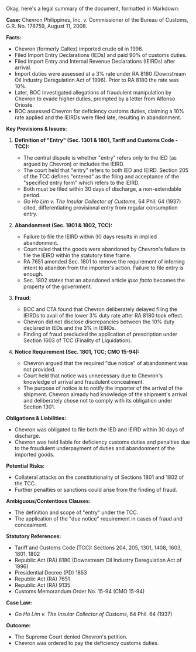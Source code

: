Okay, here's a legal summary of the document, formatted in Markdown:

**Case:** Chevron Philippines, Inc. v. Commissioner of the Bureau of Customs, G.R. No. 178759, August 11, 2008.

**Facts:**

*   Chevron (formerly Caltex) imported crude oil in 1996.
*   Filed Import Entry Declarations (IEDs) and paid 90% of customs duties.
*   Filed Import Entry and Internal Revenue Declarations (IEIRDs) after arrival.
*   Import duties were assessed at a 3% rate under RA 8180 (Downstream Oil Industry Deregulation Act of 1996). Prior to RA 8180 the rate was 10%.
*   Later, BOC investigated allegations of fraudulent manipulation by Chevron to evade higher duties, prompted by a letter from Alfonso Orioste.
*   BOC assessed Chevron for deficiency customs duties, claiming a 10% rate applied and the IEIRDs were filed late, resulting in abandonment.

**Key Provisions & Issues:**

1.  **Definition of "Entry" (Sec. 1301 & 1801, Tariff and Customs Code - TCC):**
    *   The central dispute is whether "entry" refers only to the IED (as argued by Chevron) or includes the IEIRD.
    *   The court held that "entry" refers to both IED and IEIRD.  Section 205 of the TCC defines "entered" as the filing and acceptance of the "specified entry form" which refers to the IEIRD.
    *   Both must be filed within 30 days of discharge, a non-extendable period.
    *   *Go Ho Lim v. The Insular Collector of Customs*, 64 Phil. 64 (1937) cited, differentiating provisional entry from regular consumption entry.

2.  **Abandonment (Sec. 1801 & 1802, TCC):**
    *   Failure to file the IEIRD within 30 days results in implied abandonment.
    *   Court ruled that the goods were abandoned by Chevron's failure to file the IEIRD within the statutory time frame.
    *   RA 7651 amended Sec. 1801 to remove the requirement of inferring intent to abandon from the importer's action. Failure to file entry is enough.
    *   Sec. 1802 states that an abandoned article *ipso facto* becomes the property of the government.
3.  **Fraud:**
    *   BOC and CTA found that Chevron deliberately delayed filing the IEIRDs to avail of the lower 3% duty rate after RA 8180 took effect.
    *   Chevron did not disclose discrepancies between the 10% duty declared in IEDs and the 3% in IEIRDs.
    *   Finding of fraud precluded the application of prescription under Section 1603 of TCC (Finality of Liquidation).
4.  **Notice Requirement (Sec. 1801, TCC; CMO 15-94):**
    *   Chevron argued that the required "due notice" of abandonment was not provided.
    *   Court held that notice was unnecessary due to Chevron's knowledge of arrival and fraudulent concealment.
    *   The purpose of notice is to notify the importer of the arrival of the shipment. Chevron already had knowledge of the shipment's arrival and deliberately chose not to comply with its obligation under Section 1301.

**Obligations & Liabilities:**

*   Chevron was obligated to file both the IED and IEIRD within 30 days of discharge.
*   Chevron was held liable for deficiency customs duties and penalties due to the fraudulent underpayment of duties and abandonment of the imported goods.

**Potential Risks:**

*   Collateral attacks on the constitutionality of Sections 1801 and 1802 of the TCC.
*   Further penalties or sanctions could arise from the finding of fraud.

**Ambiguous/Contentious Clauses:**

*   The definition and scope of "entry" under the TCC.
*   The application of the "due notice" requirement in cases of fraud and concealment.

**Statutory References:**

*   Tariff and Customs Code (TCC): Sections 204, 205, 1301, 1408, 1603, 1801, 1802
*   Republic Act (RA) 8180 (Downstream Oil Industry Deregulation Act of 1996)
*   Presidential Decree (PD) 1853
*   Republic Act (RA) 7651
*   Republic Act (RA) 9135
*   Customs Memorandum Order No. 15-94 (CMO 15-94)

**Case Law:**

*   *Go Ho Lim v. The Insular Collector of Customs*, 64 Phil. 64 (1937)

**Outcome:**

*   The Supreme Court denied Chevron's petition.
*   Chevron was ordered to pay the deficiency customs duties.
